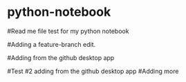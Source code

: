 # python-notebook

#Read me file test for my python notebook

#Adding a feature-branch edit.

#Adding from the github desktop app

#Test #2 adding from the github desktop app
#Adding more 